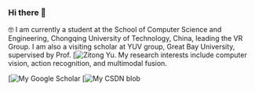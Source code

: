 ### Hi there 👋

🤓 I am currently a student at the School of Computer Science and Engineering, Chongqing University of Technology, China, leading the VR Group. I am also a visiting scholar at YUV group, Great Bay University, supervised by Prof. [![Zitong Yu](https://zitongyu.github.io/). My research interests include computer vision, action recognition, and multimodal fusion.

[![My Google Scholar](https://scholar.google.com/citations?hl=zh-CN&user=1joiJpUAAAAJ)
[![My CSDN blob](https://blog.csdn.net/rikeilong?type=blog)

<!--
**rikeilong/rikeilong** is a ✨ _special_ ✨ repository because its `README.md` (this file) appears on your GitHub profile.

Here are some ideas to get you started:

- 🔭 I’m currently working on ...
- 🌱 I’m currently learning ...
- 👯 I’m looking to collaborate on ...
- 🤔 I’m looking for help with ...
- 💬 Ask me about ...
- 📫 How to reach me: ...
- 😄 Pronouns: ...
- ⚡ Fun fact: ...
-->
